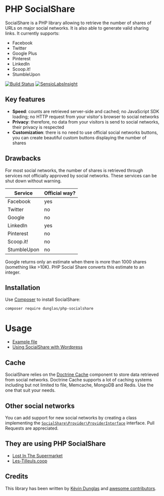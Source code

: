 # PHP SocialShare

SocialShare is a PHP library allowing to retrieve the number of shares of URLs on major social networks.
It is also able to generate valid sharing links.
It currently supports:
* Facebook
* Twitter
* Google Plus
* Pinterest
* LinkedIn
* Scoop.it!
* StumbleUpon

[![Build Status](https://travis-ci.org/dunglas/php-socialshare.png?branch=master)](https://travis-ci.org/dunglas/php-socialshare)
[![SensioLabsInsight](https://insight.sensiolabs.com/projects/1b5e4baf-2d6d-4dd0-aa1e-9c1f7f40619d/mini.png)](https://insight.sensiolabs.com/projects/1b5e4baf-2d6d-4dd0-aa1e-9c1f7f40619d)

## Key features

* **Speed**: counts are retrieved server-side and cached; no JavaScript SDK loading; no HTTP request from your visitor's browser to social networks
* **Privacy**: therefore, no data from your visitors is send to social networks, their privacy is respected
* **Customization**: there is no need to use official social networks buttons, you can create beautiful custom buttons displaying the number of shares

## Drawbacks

For most social networks, the number of shares is retrieved through services not officially approved by social networks.
These services can be shut down without warning.

| Service     | Official way? |
| ----------- | ------------- |
| Facebook    | yes           |
| Twitter     | no            |
| Google      | no            |
| LinkedIn    | yes           |
| Pinterest   | no            |
| Scoop.it!   | no            |
| StumbleUpon | no            |

Google returns only an estimate when there is more than 1000 shares (something like >10K). PHP Social Share converts this estimate to an integer.

## Installation

Use [Composer](http://getcomposer.org/) to install SocialShare:

    composer require dunglas/php-socialshare

# Usage

* [Example file](examples/buttons.php)
* [Using SocialShare with Wordpress](http://dunglas.fr/2014/01/using-socialshare-with-wordpress-to-create-custom-social-networks-buttons/)

## Cache

SocialShare relies on the [Doctrine Cache](http://docs.doctrine-project.org/projects/doctrine-common/en/latest/reference/caching.html) component to store data retrieved from social networks.
Doctrine Cache supports a lot of caching systems including but not limited to file, Memcache, MongoDB and Redis. Use the one that suit your needs.

## Other social networks

You can add support for new social networks by creating a class implementing the [`SocialShare\Provider\ProviderInterface`](src/SocialShare/Provider/ProviderInterface.php) interface.
Pull Requests are appreciated.

## They are using PHP SocialShare

* [Lost In The Supermarket](http://lostinthesupermarket.fr/blog/)
* [Les-Tilleuls.coop](http://les-tilleuls.coop/actualites/)

## Credits

This library has been written by [Kévin Dunglas](http://dunglas.fr) and [awesome contributors](https://github.com/dunglas/php-socialshare/graphs/contributors).

